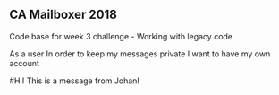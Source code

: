 ## CA Mailboxer 2018

Code base for week 3 challenge - Working with legacy code

As a user
In order to keep my messages private
I want to have my own account

#Hi! This is a message from Johan!
